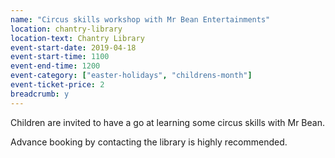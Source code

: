 ```yaml
---
name: "Circus skills workshop with Mr Bean Entertainments"
location: chantry-library
location-text: Chantry Library
event-start-date: 2019-04-18
event-start-time: 1100
event-end-time: 1200
event-category: ["easter-holidays", "childrens-month"]
event-ticket-price: 2
breadcrumb: y
---
```


Children are invited to have a go at learning some circus skills with Mr Bean.

Advance booking by contacting the library is highly recommended.
